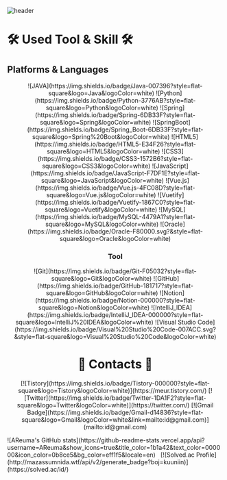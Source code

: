 ![header](https://capsule-render.vercel.app/api?type=transparent&&fontColor=003458&height=300&section=header&text=Joonas&fontSize=100)

# 🛠 Used Tool & Skill 🛠
## Platforms & Languages

<center>
    ![JAVA](https://img.shields.io/badge/Java-007396?style=flat-square&logo=Java&logoColor=white)   ![Python](https://img.shields.io/badge/Python-3776AB?style=flat-square&logo=Python&logoColor=white) ![Spring](https://img.shields.io/badge/Spring-6DB33F?style=flat-square&logo=Spring&logoColor=white) ![SpringBoot](https://img.shields.io/badge/Spring_Boot-6DB33F?style=flat-square&logo=Spring%20Boot&logoColor=white) 
    ![HTML5](https://img.shields.io/badge/HTML5-E34F26?style=flat-square&logo=HTML5&logoColor=white) ![CSS3](https://img.shields.io/badge/CSS3-1572B6?style=flat-square&logo=CSS3&logoColor=white)    ![JavaScript](https://img.shields.io/badge/JavaScript-F7DF1E?style=flat-square&logo=JavaScript&logoColor=white)    ![Vue.js](https://img.shields.io/badge/Vue.js-4FC08D?style=flat-square&logo=Vue.js&logoColor=white) ![Vuetify](https://img.shields.io/badge/Vuetify-1867C0?style=flat-square&logo=Vuetify&logoColor=white)  ![MySQL](https://img.shields.io/badge/MySQL-4479A1?style=flat-square&logo=MySQL&logoColor=white) ![Oracle](https://img.shields.io/badge/Oracle-F80000.svg?&style=flat-square&logo=Oracle&logoColor=white)
</center>  

<h3 align="center">Tool </h3>
<p align="center">
![Git](https://img.shields.io/badge/Git-F05032?style=flat-square&logo=Git&logoColor=white) ![GitHub](https://img.shields.io/badge/GitHub-181717?style=flat-square&logo=GitHub&logoColor=white) ![Notion](https://img.shields.io/badge/Notion-000000?style=flat-square&logo=Notion&logoColor=white) ![IntelliJ_IDEA](https://img.shields.io/badge/IntelliJ_IDEA-000000?style=flat-square&logo=IntelliJ%20IDEA&logoColor=white) ![Visual Studio Code](https://img.shields.io/badge/Visual%20Studio%20Code-007ACC.svg?&style=flat-square&logo=Visual%20Studio%20Code&logoColor=white) 
</p>

<h1 align="center"> 🌟 Contacts 🌟 </h2>

<p align="center">
[![Tistory](https://img.shields.io/badge/Tistory-000000?style=flat-square&logo=Tistory&logoColor=white)](https://meur.tistory.com/)  [![Twitter](https://img.shields.io/badge/Twitter-1DA1F2?style=flat-square&logo=Twitter&logoColor=white)](https://twitter.com/) [![Gmail Badge](https://img.shields.io/badge/Gmail-d14836?style=flat-square&logo=Gmail&logoColor=white&link=mailto:id@gmail.com)](mailto:id@gmail.com)
</p>

<p>
![AReuma's GitHub stats](https://github-readme-stats.vercel.app/api?username=AReuma&show_icons=true&title_color=1b1a42&text_color=000000&icon_color=0b8ce5&bg_color=eff1f5&locale=en)&nbsp;&nbsp;&nbsp;[![Solved.ac Profile](http://mazassumnida.wtf/api/v2/generate_badge?boj=kuuniin)](https://solved.ac/id/) 
</p>
